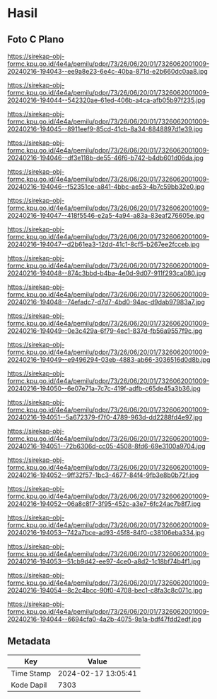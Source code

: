 # Hasil

## Foto C Plano

https://sirekap-obj-formc.kpu.go.id/4e4a/pemilu/pdpr/73/26/06/20/01/7326062001009-20240216-194043--ee9a8e23-6e4c-40ba-871d-e2b660dc0aa8.jpg

https://sirekap-obj-formc.kpu.go.id/4e4a/pemilu/pdpr/73/26/06/20/01/7326062001009-20240216-194044--542320ae-61ed-406b-a4ca-afb05b97f235.jpg

https://sirekap-obj-formc.kpu.go.id/4e4a/pemilu/pdpr/73/26/06/20/01/7326062001009-20240216-194045--8911eef9-85cd-41cb-8a34-8848897d1e39.jpg

https://sirekap-obj-formc.kpu.go.id/4e4a/pemilu/pdpr/73/26/06/20/01/7326062001009-20240216-194046--df3e118b-de55-46f6-b742-b4db601d06da.jpg

https://sirekap-obj-formc.kpu.go.id/4e4a/pemilu/pdpr/73/26/06/20/01/7326062001009-20240216-194046--f52351ce-a841-4bbc-ae53-4b7c59bb32e0.jpg

https://sirekap-obj-formc.kpu.go.id/4e4a/pemilu/pdpr/73/26/06/20/01/7326062001009-20240216-194047--418f5546-e2a5-4a94-a83a-83eaf276605e.jpg

https://sirekap-obj-formc.kpu.go.id/4e4a/pemilu/pdpr/73/26/06/20/01/7326062001009-20240216-194047--d2b61ea3-12dd-41c1-8cf5-b267ee2fcceb.jpg

https://sirekap-obj-formc.kpu.go.id/4e4a/pemilu/pdpr/73/26/06/20/01/7326062001009-20240216-194048--874c3bbd-b4ba-4e0d-9d07-911f293ca080.jpg

https://sirekap-obj-formc.kpu.go.id/4e4a/pemilu/pdpr/73/26/06/20/01/7326062001009-20240216-194048--74efadc7-d7d7-4bd0-94ac-d9dab97983a7.jpg

https://sirekap-obj-formc.kpu.go.id/4e4a/pemilu/pdpr/73/26/06/20/01/7326062001009-20240216-194049--0e3c429a-6f79-4ec1-837d-fb56a9557f9c.jpg

https://sirekap-obj-formc.kpu.go.id/4e4a/pemilu/pdpr/73/26/06/20/01/7326062001009-20240216-194049--e9496294-03eb-4883-ab66-3036516d0d8b.jpg

https://sirekap-obj-formc.kpu.go.id/4e4a/pemilu/pdpr/73/26/06/20/01/7326062001009-20240216-194050--6e07e71a-7c7c-419f-adfb-c65de45a3b36.jpg

https://sirekap-obj-formc.kpu.go.id/4e4a/pemilu/pdpr/73/26/06/20/01/7326062001009-20240216-194051--5a672379-f7f0-4789-963d-dd2288fd4e97.jpg

https://sirekap-obj-formc.kpu.go.id/4e4a/pemilu/pdpr/73/26/06/20/01/7326062001009-20240216-194051--72b6306d-cc05-4508-8fd6-69e3100a9704.jpg

https://sirekap-obj-formc.kpu.go.id/4e4a/pemilu/pdpr/73/26/06/20/01/7326062001009-20240216-194052--9ff32f57-1bc3-4677-84f4-9fb3e8b0b72f.jpg

https://sirekap-obj-formc.kpu.go.id/4e4a/pemilu/pdpr/73/26/06/20/01/7326062001009-20240216-194052--06a8c8f7-3f95-452c-a3e7-6fc24ac7b8f7.jpg

https://sirekap-obj-formc.kpu.go.id/4e4a/pemilu/pdpr/73/26/06/20/01/7326062001009-20240216-194053--742a7bce-ad93-45f8-84f0-c38106eba334.jpg

https://sirekap-obj-formc.kpu.go.id/4e4a/pemilu/pdpr/73/26/06/20/01/7326062001009-20240216-194053--51cb9d42-ee97-4ce0-a8d2-1c18bf74b4f1.jpg

https://sirekap-obj-formc.kpu.go.id/4e4a/pemilu/pdpr/73/26/06/20/01/7326062001009-20240216-194054--8c2c4bcc-90f0-4708-bec1-c8fa3c8c071c.jpg

https://sirekap-obj-formc.kpu.go.id/4e4a/pemilu/pdpr/73/26/06/20/01/7326062001009-20240216-194044--6694cfa0-4a2b-4075-9a1a-bdf47fdd2edf.jpg


## Metadata

| Key        | Value               |
| ---------- | ------------------- |
| Time Stamp | 2024-02-17 13:05:41 |
| Kode Dapil | 7303                |



